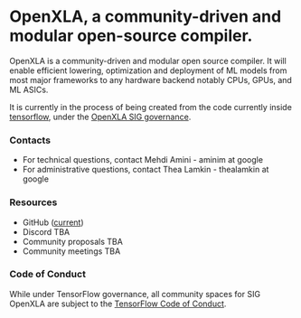# OpenXLA, a community-driven and modular open-source compiler.

OpenXLA is a community-driven and modular open source compiler. It will enable
efficient lowering, optimization and deployment of ML models from most major
frameworks to any hardware backend notably CPUs, GPUs, and ML ASICs.

It is currently in the process of being created from the code currently inside
[tensorflow](https://github.com/tensorflow/tensorflow/tree/e2009cbe954b5c7644eecd77243cd4dfee14ff8d/tensorflow/compiler/xla),
under the
[OpenXLA SIG governance](https://github.com/tensorflow/community/pull/419/).

### Contacts

*   For technical questions, contact Mehdi Amini - aminim at google
*   For administrative questions, contact Thea Lamkin - thealamkin at google
 
### Resources
*   GitHub
    ([current](https://github.com/tensorflow/tensorflow/tree/master/tensorflow/compiler/xla))
*   Discord TBA
*   Community proposals TBA
*   Community meetings TBA

### Code of Conduct

While under TensorFlow governance, all community spaces for SIG OpenXLA are
subject to the
[TensorFlow Code of Conduct](https://github.com/tensorflow/tensorflow/blob/master/CODE_OF_CONDUCT.md).
